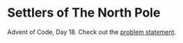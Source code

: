 # Settlers of The North Pole

Advent of Code, Day 18. Check out the [problem statement](https://adventofcode.com/2018/day/18).
